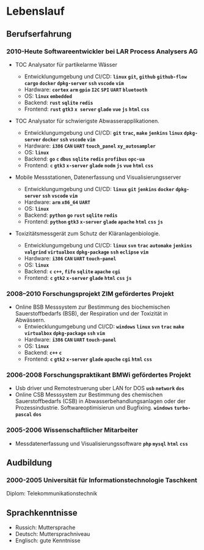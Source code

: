 
# Lebenslauf

## Berufserfahrung 

### 2010-Heute Softwareentwickler bei LAR Process Analysers AG  
    
* TOC Analysator für partikelarme Wässer
  * Entwicklungumgebung und CI/CD: **`linux` `git`, `github` `github-flow` `cargo` `docker` `dpkg-server` `ssh` `vscode` `vim`**
  * Hardware: **`cortex` `arm` `gpio` `I2C` `SPI` `UART` `bluetooth`**
  * OS: **`linux` `embedded`**
  * Backend: **`rust` `sqlite` `redis`**
  * Frontend: **`rust` `gtk3` `x server` `glade` `vue` `js` `html` `css`**

* TOC Analysator für schwierigste Abwasserapplikationen.
  * Entwicklungumgebung und CI/CD: **`git` `trac`, `make` `jenkins` `linux` `dpkg-server` `docker` `ssh` `vscode` `vim`**
  * Hardware: **`i386` `CAN` `UART` `touch_panel` `xy_autosampler`**
  * OS: **`linux`**
  * Backend: **`go` `c` `dbus` `sqlite` `redis` `profibus` `opc-ua`**
  * Frontend: **`c` `gtk3` `x-server` `glade` `nodm` `js` `vue` `html` `css`**
  
* Mobile Messstationen, Datenerfassung und Visualisierungsserver 
  * Entwicklungumgebung und CI/CD: **`linux` `git` `jenkins` `docker` `dpkg-server` `ssh` `vscode` `vim`**
  * Hardware: **`arm` `x86_64` `UART`**
  * OS: **`linux`**
  * Backend: **`python` `go` `rust` `sqlite` `redis`**
  * Frontend: **`python` `gtk3` `x-server` `glade` `apache` `html` `css` `js`**
    
* Toxizitätsmessgerät zum Schutz der Kläranlagenbiologie.
  * Entwicklungumgebung und CI/CD: **`linux` `svn` `trac` `automake` `jenkins` `valgrind` `virtualbox` `dpkg-package` `ssh` `eclipse` `vim`**
  * Hardware: **`i386` `CAN` `UART` `touch-panel`**
  * OS: **`linux`**
  * Backend: **`c` `c++`, `fifo` `sqlite` `apache` `cgi`**
  * Frontend: **`c` `gtk2` `x-server` `glade` `html` `css` `js`**

### 2008–2010 Forschungsprojekt ZIM gefördertes Projekt
    
* Online BSB Messsystem zur Bestimmung des biochemischen Sauerstoffbedarfs (BSB), der Respiration und der Toxizität in Abwässern.
  * Entwiecklungumgebung und CI/CD: **`windows` `linux` `svn` `trac` `make` `virtualbox` `dpkg-package` `ssh` `vim`**
  * Hardware: **`i386` `CAN` `UART` `touch-panel`**
  * OS: **`linux`**
  * Backend: **`c++` `c`**
  * Frontend: **`c` `gtk2` `x-server` `glade` `apache` `cgi` `html` `css`**

### 2006-2008 Forschungspraktikant BMWi gefördertes Projekt

* Usb driver und Remotestruerung uber LAN for DOS **`usb` `network` `dos`**
* Online CSB Messsystem zur Bestimmung des chemischen Sauerstoffbedarfs (CSB) in Abwasserbehandlungsanlagen oder der Prozessindustrie. Softwareoptimisierun und Bugfixing. **`windows` `turbo-pascal` `dos`**

### 2005-2006 Wissenschaftlicher Mitarbeiter 
   
* Messdatenerfassung und Visualisierungssoftware **`php` `mysql` `html` `css`**

## Audbildung

### 2000-2005 Universität für Informationstechnologie Taschkent 

Diplom: Telekommunikationstechnik

## Sprachkenntnisse

* Russich: Muttersprache
* Deutsch: Muttersprachniveau
* Englisch: gute Kenntnisse
